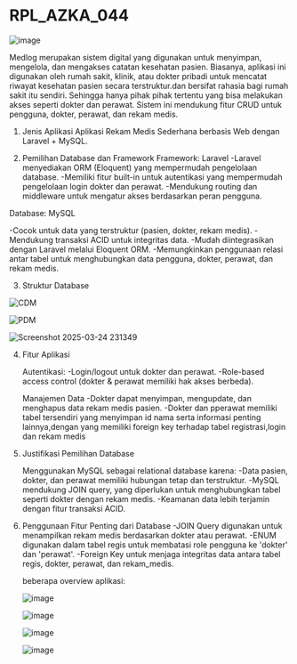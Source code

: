 # RPL_AZKA_044

![image](https://github.com/user-attachments/assets/3e88bef4-fde6-461d-9804-f8f6c95301d0)

Medlog merupakan sistem digital yang digunakan untuk menyimpan, mengelola, dan mengakses catatan kesehatan pasien. Biasanya, 
aplikasi ini digunakan oleh rumah sakit, klinik, atau dokter pribadi untuk mencatat riwayat kesehatan pasien secara terstruktur.dan bersifat rahasia bagi rumah sakit itu sendiri. Sehingga hanya pihak pihak tertentu yang bisa melakukan akses seperti dokter dan perawat. Sistem ini mendukung fitur CRUD untuk pengguna, dokter, perawat, dan rekam medis.

1. Jenis Aplikasi
Aplikasi Rekam Medis Sederhana berbasis Web dengan Laravel + MySQL.

2. Pemilihan Database dan Framework
Framework: Laravel
-Laravel menyediakan ORM (Eloquent) yang mempermudah pengelolaan database.
-Memiliki fitur built-in untuk autentikasi yang mempermudah pengelolaan login dokter dan perawat.
-Mendukung routing dan middleware untuk mengatur akses berdasarkan peran pengguna.

Database: MySQL

-Cocok untuk data yang terstruktur (pasien, dokter, rekam medis).
-Mendukung transaksi ACID untuk integritas data.
-Mudah diintegrasikan dengan Laravel melalui Eloquent ORM.
-Memungkinkan penggunaan relasi antar tabel untuk menghubungkan data pengguna, dokter, perawat, dan rekam medis.

3. Struktur Database
   
  ![CDM](https://github.com/user-attachments/assets/b9ba26b6-bcc1-46db-b075-f5ac0b7c402a)  
  
  ![PDM](https://github.com/user-attachments/assets/e35f8b13-cda3-45e2-ae00-4860da744679)
  
  ![Screenshot 2025-03-24 231349](https://github.com/user-attachments/assets/87a40a2c-526f-4014-9cb5-4d3881324a2c)

4. Fitur Aplikasi

   Autentikasi:
    -Login/logout untuk dokter dan perawat.
    -Role-based access control (dokter & perawat memiliki hak akses berbeda).

   Manajemen Data
    -Dokter dapat menyimpan, mengupdate, dan menghapus data rekam medis pasien.
    -Dokter dan pperawat memiliki tabel tersendiri yang menyimpan id nama serta informasi penting
     lainnya,dengan yang memiliki foreign key terhadap tabel registrasi,login dan rekam medis

5. Justifikasi Pemilihan Database

   Menggunakan MySQL sebagai relational database karena:
   -Data pasien, dokter, dan perawat memiliki hubungan tetap dan terstruktur.
   -MySQL mendukung JOIN query, yang diperlukan untuk menghubungkan tabel seperti dokter dengan rekam medis.
   -Keamanan data lebih terjamin dengan fitur transaksi ACID.

6.  Penggunaan Fitur Penting dari Database
   -JOIN Query digunakan untuk menampilkan rekam medis berdasarkan dokter atau perawat.
   -ENUM digunakan dalam tabel regis untuk membatasi role pengguna ke 'dokter' dan 'perawat'.
   -Foreign Key untuk menjaga integritas data antara tabel regis, dokter, perawat, dan rekam_medis.

    beberapa overview aplikasi:

    ![image](https://github.com/user-attachments/assets/8e9adcc8-762e-4d27-a1ad-1e5117b0ac8f)

    ![image](https://github.com/user-attachments/assets/ce4f84e4-41f4-4372-b250-c0e86fa52100)

    ![image](https://github.com/user-attachments/assets/d5a07bbc-222f-4496-ba9a-21252f328edf)

    ![image](https://github.com/user-attachments/assets/58771026-35aa-4873-8997-d19b738bc160)



   
 
